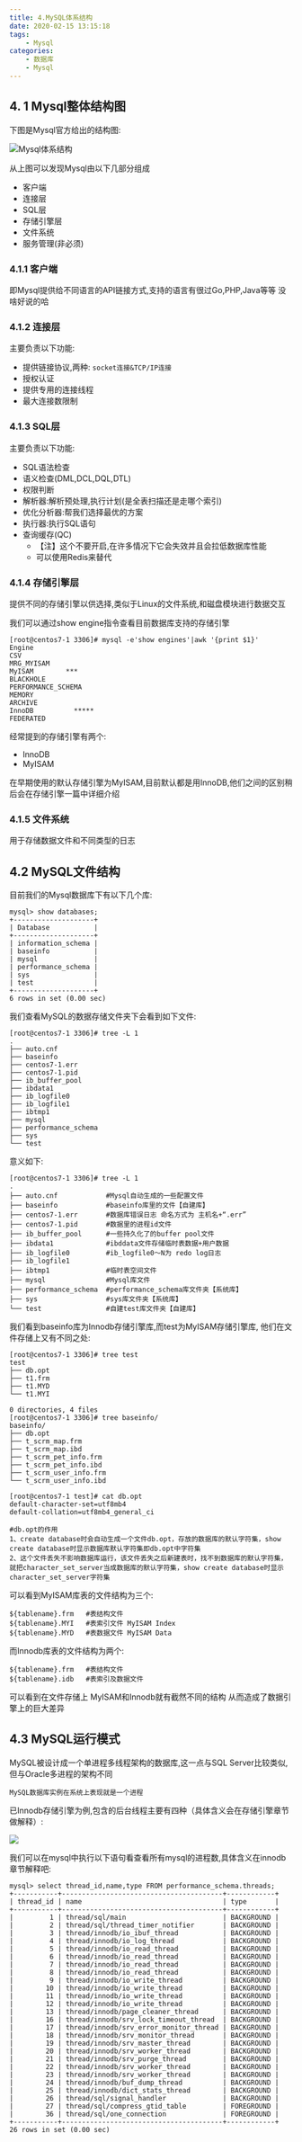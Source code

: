 ```yaml
---
title: 4.MySQL体系结构
date: 2020-02-15 13:15:18
tags:
    - Mysql
categories:
    - 数据库
    - Mysql
---
```


## 4. 1 Mysql整体结构图

下图是Mysql官方给出的结构图:

![Mysql体系结构](http://mysql317.oss-cn-beijing.aliyuncs.com/Mysql%E4%BD%93%E7%B3%BB%E7%BB%93%E6%9E%84.png)



从上图可以发现Mysql由以下几部分组成

- 客户端
- 连接层
- SQL层
- 存储引擎层
- 文件系统
- 服务管理(非必须)



### 4.1.1 客户端

即Mysql提供给不同语言的API链接方式,支持的语言有很过Go,PHP,Java等等 没啥好说的哈



### 4.1.2 连接层

主要负责以下功能:

- 提供链接协议,两种: `socket连接&TCP/IP连接`
- 授权认证
- 提供专用的连接线程
- 最大连接数限制



### 4.1.3  SQL层

主要负责以下功能:

- SQL语法检查
- 语义检查(DML,DCL,DQL,DTL)
- 权限判断
- 解析器:解析预处理,执行计划(是全表扫描还是走哪个索引)
- 优化分析器:帮我们选择最优的方案
- 执行器:执行SQL语句
- 查询缓存(QC)
  - 【注】这个不要开启,在许多情况下它会失效并且会拉低数据库性能
  - 可以使用Redis来替代

### 4.1.4 存储引擎层

提供不同的存储引擎以供选择,类似于Linux的文件系统,和磁盘模块进行数据交互

我们可以通过show engine指令查看目前数据库支持的存储引擎

```
[root@centos7-1 3306]# mysql -e'show engines'|awk '{print $1}'
Engine
CSV
MRG_MYISAM
MyISAM        ***
BLACKHOLE
PERFORMANCE_SCHEMA
MEMORY          
ARCHIVE
InnoDB          *****
FEDERATED
```

经常提到的存储引擎有两个:

- InnoDB
- MyISAM

在早期使用的默认存储引擎为MyISAM,目前默认都是用InnoDB,他们之间的区别稍后会在存储引擎一篇中详细介绍



### 4.1.5 文件系统

用于存储数据文件和不同类型的日志



##  4.2 MySQL文件结构

目前我们的Mysql数据库下有以下几个库:

```
mysql> show databases;
+--------------------+
| Database           |
+--------------------+
| information_schema |
| baseinfo           |
| mysql              |
| performance_schema |
| sys                |
| test               |
+--------------------+
6 rows in set (0.00 sec)
```

我们查看MySQL的数据存储文件夹下会看到如下文件:

```
[root@centos7-1 3306]# tree -L 1
.
├── auto.cnf
├── baseinfo
├── centos7-1.err
├── centos7-1.pid
├── ib_buffer_pool
├── ibdata1
├── ib_logfile0
├── ib_logfile1
├── ibtmp1
├── mysql
├── performance_schema
├── sys
└── test

```

意义如下:

```
[root@centos7-1 3306]# tree -L 1
.
├── auto.cnf   			#Mysql自动生成的一些配置文件
├── baseinfo            #baseinfo库里的文件【自建库】
├── centos7-1.err       #数据库错误日志 命名方式为 主机名+“.err”
├── centos7-1.pid       #数据里的进程id文件
├── ib_buffer_pool      #一些持久化了的buffer pool文件
├── ibdata1             #ibddata文件存储临时表数据+用户数据
├── ib_logfile0         #ib_logfile0～N为 redo log日志
├── ib_logfile1
├── ibtmp1              #临时表空间文件
├── mysql               #Mysql库文件
├── performance_schema  #performance_schema库文件夹【系统库】
├── sys		            #sys库文件夹【系统库】
└── test                #自建test库文件夹【自建库】

```



我们看到baseinfo库为Innodb存储引擎库,而test为MyISAM存储引擎库, 他们在文件存储上又有不同之处:

```
[root@centos7-1 3306]# tree test
test
├── db.opt
├── t1.frm
├── t1.MYD
└── t1.MYI

0 directories, 4 files
[root@centos7-1 3306]# tree baseinfo/
baseinfo/
├── db.opt
├── t_scrm_map.frm
├── t_scrm_map.ibd
├── t_scrm_pet_info.frm
├── t_scrm_pet_info.ibd
├── t_scrm_user_info.frm
└── t_scrm_user_info.ibd

[root@centos7-1 test]# cat db.opt 
default-character-set=utf8mb4
default-collation=utf8mb4_general_ci

#db.opt的作用
1、create database时会自动生成一个文件db.opt，存放的数据库的默认字符集，show create database时显示数据库默认字符集即db.opt中字符集
2、这个文件丢失不影响数据库运行，该文件丢失之后新建表时，找不到数据库的默认字符集，就把character_set_server当成数据库的默认字符集，show create database时显示character_set_server字符集
```



可以看到MyISAM库表的文件结构为三个:

```
${tablename}.frm   #表结构文件
${tablename}.MYI   #表索引文件 MyISAM Index
${tablename}.MYD   #表数据文件 MyISAM Data
```

而Innodb库表的文件结构为两个:

```
${tablename}.frm   #表结构文件
${tablename}.idb   #表索引及数据文件
```

可以看到在文件存储上 MyISAM和Innodb就有截然不同的结构 从而造成了数据引擎上的巨大差异



## 4.3  MySQL运行模式



MySQL被设计成一个单进程多线程架构的数据库,这一点与SQL Server比较类似,但与Oracle多进程的架构不同

`MySQL数据库实例在系统上表现就是一个进程`

已Innodb存储引擎为例,包含的后台线程主要有四种（具体含义会在存储引擎章节做解释）:

![](http://mysql317.oss-cn-beijing.aliyuncs.com/Mysqld%E8%BF%9B%E7%A8%8B.png)

我们可以在mysql中执行以下语句看查看所有mysql的进程数,具体含义在innodb章节解释吧:

```mysql
mysql> select thread_id,name,type FROM performance_schema.threads;
+-----------+----------------------------------------+------------+
| thread_id | name                                   | type       |
+-----------+----------------------------------------+------------+
|         1 | thread/sql/main                        | BACKGROUND |
|         2 | thread/sql/thread_timer_notifier       | BACKGROUND |
|         3 | thread/innodb/io_ibuf_thread           | BACKGROUND |
|         4 | thread/innodb/io_log_thread            | BACKGROUND |
|         5 | thread/innodb/io_read_thread           | BACKGROUND |
|         6 | thread/innodb/io_read_thread           | BACKGROUND |
|         7 | thread/innodb/io_read_thread           | BACKGROUND |
|         8 | thread/innodb/io_read_thread           | BACKGROUND |
|         9 | thread/innodb/io_write_thread          | BACKGROUND |
|        10 | thread/innodb/io_write_thread          | BACKGROUND |
|        11 | thread/innodb/io_write_thread          | BACKGROUND |
|        12 | thread/innodb/io_write_thread          | BACKGROUND |
|        13 | thread/innodb/page_cleaner_thread      | BACKGROUND |
|        16 | thread/innodb/srv_lock_timeout_thread  | BACKGROUND |
|        17 | thread/innodb/srv_error_monitor_thread | BACKGROUND |
|        18 | thread/innodb/srv_monitor_thread       | BACKGROUND |
|        19 | thread/innodb/srv_master_thread        | BACKGROUND |
|        20 | thread/innodb/srv_worker_thread        | BACKGROUND |
|        21 | thread/innodb/srv_purge_thread         | BACKGROUND |
|        22 | thread/innodb/srv_worker_thread        | BACKGROUND |
|        23 | thread/innodb/srv_worker_thread        | BACKGROUND |
|        24 | thread/innodb/buf_dump_thread          | BACKGROUND |
|        25 | thread/innodb/dict_stats_thread        | BACKGROUND |
|        26 | thread/sql/signal_handler              | BACKGROUND |
|        27 | thread/sql/compress_gtid_table         | FOREGROUND |
|        36 | thread/sql/one_connection              | FOREGROUND |
+-----------+----------------------------------------+------------+
26 rows in set (0.00 sec)

```



